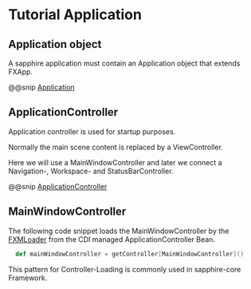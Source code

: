 # Tutorial Application

## Application object

A sapphire application must contain an Application object that extends FXApp.


@@snip [Application](../../../../../demos/tutorial/src/main/scala/com/sfxcode/sapphire/core/demo/tutorial/Application.scala)


## ApplicationController

Application controller is used for startup purposes.

Normally the main scene content is replaced by a ViewController.

Here we will use a MainWindowController and later we connect a Navigation-, Workspace- and StatusBarController.

@@snip [ApplicationController](../../../../../demos/tutorial/src/main/scala/com/sfxcode/sapphire/core/demo/tutorial/ApplicationController.scala)

## MainWindowController

The following code snippet loads the MainWindowController by the [FXMLoader](https://github.com/sfxcode/sapphire-core/blob/master/src/main/scala/com/sfxcode/sapphire/core/fxml/FxmlLoading.scala) from the CDI managed ApplicationController Bean.

```scala
  def mainWindowController = getController[MainWindowController]()

```

This pattern for Controller-Loading is commonly used in sapphire-core Framework.
